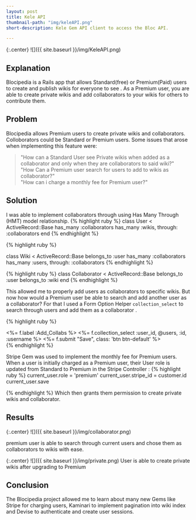 ```yaml
---
layout: post
title: Kele API
thumbnail-path: "img/keleAPI.png"
short-description: Kele Gem API client to access the Bloc API.

---
```


{:.center}
![]({{ site.baseurl }}/img/KeleAPI.png)

## Explanation

Blocipedia is a Rails app that allows Standard(free) or Premium(Paid) users to create and publish wikis for everyone to see . As a Premium user, you are able to create private wikis and add collaborators to your wikis for others to contribute them.

## Problem

Blocipedia allows Premium users to create private wikis and collaborators. Colloborators could be Standard or Premium users. Some issues that arose when implementing this feature were:

> "How can a Standard User see Private wikis when added as a collaborator and only when they are collaborators to said wiki?" <br>
 "How Can a Premium user search for users to add to wikis as collaborator?"<br>
  "How can i charge a monthly fee for Premium user?"

## Solution

I was able to implement collaborators through using Has Many Through (HMT) model relationship.
{% highlight ruby %}
class User < ActiveRecord::Base
  has_many :collaborators
  has_many :wikis, through: :collaborators
end
{% endhighlight %}

{% highlight ruby %}

class Wiki < ActiveRecord::Base
  belongs_to :user
  has_many :collaborators
  has_many :users, through: :collaborators
{% endhighlight %}

{% highlight ruby %}
class Collaborator < ActiveRecord::Base
  belongs_to :user
  belongs_to :wiki
end
{% endhighlight %}

This allowed me to properly add users as collaborators to specific wikis. But now how would a Premium user be able to search and add another user as a collaborator?
For that I used a Form Option Helper `collection_select` to search through users and add them as a collaborator .

{% highlight ruby %}
<div class="form-group">
  <%= f.label :Add_Collabs %>
  <%= f.collection_select :user_id, @users, :id, :username %>
  <%= f.submit "Save", class: 'btn btn-default' %>
</div>
{% endhighlight  %}

Stripe Gem was used to implement the monthly fee for Premium users. When a user is initially charged as a Premium user, their User role is updated from Standard to Premium  in the Stripe Controller :
{% highlight ruby %}
current_user.role = 'premium'
current_user.stripe_id = customer.id
current_user.save

{% endhighlight  %}
Which then grants them permission to create private wikis and collaborator.
## Results

{:.center}
![]({{ site.baseurl }}/img/collaborator.png)

 premium user is able to search through current users and chose them as collaborators to wikis with ease.

 {:.center}
 ![]({{ site.baseurl }}/img/private.png)
 User is able to create private wikis after upgrading to Premium

## Conclusion

The Blocipedia project allowed me to learn about many new Gems like Stripe for charging users, Kaminari to implement pagination into wiki index and Devise to authenticate and create user sessions.
